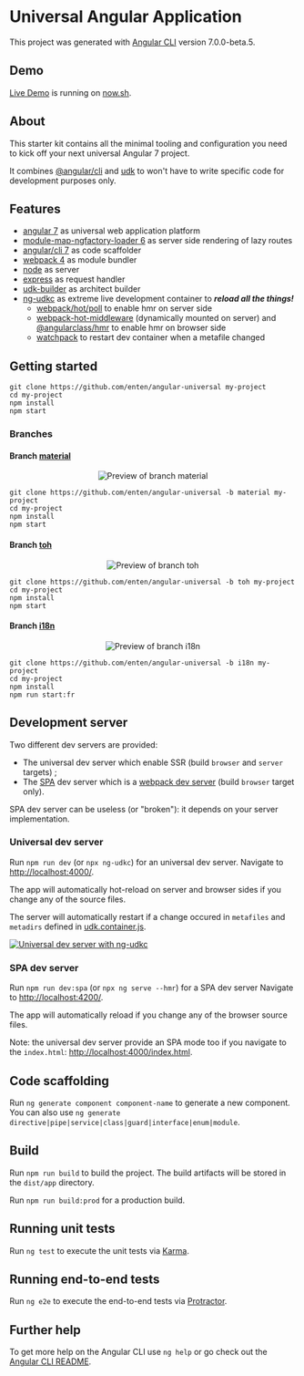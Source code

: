 # Universal Angular Application

This project was generated with [Angular CLI](https://github.com/angular/angular-cli) version 7.0.0-beta.5.

## Demo

[Live Demo](https://ng-universal-uwasvwgjiu.now.sh/) is running on [now.sh](https://zeit.co/steventen/ng-universal/uwasvwgjiu/).

## About

This starter kit contains all the minimal tooling and configuration you need to kick off your next universal Angular 7 project.

It combines [@angular/cli](https://github.com/angular/angular-cli/tree/v7.0.0-beta.4) and [udk](https://github.com/enten/udk) to won't have to write specific code for development purposes only.

## Features

* [angular 7](https://github.com/angular/angular/tree/7.0.0-beta.5) as universal web application platform
* [module-map-ngfactory-loader 6](https://github.com/angular/universal/tree/v6.0.0) as server side rendering of lazy routes
* [angular/cli 7](https://github.com/angular/angular-cli/tree/v7.0.0-beta.4) as code scaffolder
* [webpack 4](https://github.com/webpack/webpack/tree/v4.6.0) as module bundler
* [node](https://nodejs.org/dist/latest-v8.x/docs/api/) as server
* [express](http://expressjs.com/en/4x/api.html) as request handler
* [udk-builder](https://github.com/enten/udk/blob/master/angular/lib/udk-builder.js) as architect builder
* [ng-udkc](https://github.com/enten/udk#dev-container) as extreme live development container to _**reload all the things!**_
    * [webpack/hot/poll](https://github.com/webpack/webpack/blob/v4.6.0/hot/poll.js) to enable hmr on server side
    * [webpack-hot-middleware](https://github.com/webpack-contrib/webpack-hot-middleware) (dynamically mounted on server) and [@angularclass/hmr](https://github.com/gdi2290/angular-hmr) to enable hmr on
browser side
    * [watchpack](https://github.com/webpack/watchpack) to restart dev container when a metafile changed

## Getting started

```shell
git clone https://github.com/enten/angular-universal my-project
cd my-project
npm install
npm start
```

### Branches

#### Branch [material](https://github.com/enten/angular-universal/tree/material)

<div align="center">
  <img alt="Preview of branch material" src="https://i.imgur.com/khXkDnA.png">
</div>

```shell
git clone https://github.com/enten/angular-universal -b material my-project
cd my-project
npm install
npm start
```

#### Branch [toh](https://github.com/enten/angular-universal/tree/toh)

<div align="center">
  <img alt="Preview of branch toh" src="https://i.imgur.com/T2TzP7t.png">
</div>

```shell
git clone https://github.com/enten/angular-universal -b toh my-project
cd my-project
npm install
npm start
```

#### Branch [i18n](https://github.com/enten/angular-universal/tree/i18n)

<div align="center">
  <img alt="Preview of branch i18n" src="https://i.imgur.com/6h2dkk7.png">
</div>

```shell
git clone https://github.com/enten/angular-universal -b i18n my-project
cd my-project
npm install
npm run start:fr
```

## Development server

Two different dev servers are provided:

* The universal dev server which enable SSR (build `browser` and `server` targets) ;
* The [SPA](https://en.wikipedia.org/wiki/Single-page_application) dev server which is a [webpack dev server](https://github.com/webpack/webpack-dev-server) (build `browser` target only).

SPA dev server can be useless (or "broken"): it depends on your server implementation.

### Universal dev server

Run `npm run dev` (or `npx ng-udkc`) for an universal dev server. Navigate to [http://localhost:4000/](http://localhost:4000/).

The app will automatically hot-reload on server and browser sides if you change any of the source files.

The server will automatically restart if a change occured in `metafiles` and `metadirs` defined in [udk.container.js](./udk.container.js).

[![Universal dev server with ng-udkc](https://i.imgur.com/vPzCMBk.gif)](https://imgur.com/a/cpbhHgg)

### SPA dev server

Run `npm run dev:spa` (or `npx ng serve --hmr`) for a SPA dev server Navigate to [http://localhost:4200/](http://localhost:4200/).

The app will automatically reload if you change any of the browser source files.

Note: the universal dev server provide an SPA mode too if you navigate to the `index.html`: [http://localhost:4000/index.html](http://localhost:4000/index.html).

## Code scaffolding

Run `ng generate component component-name` to generate a new component. You can also use `ng generate directive|pipe|service|class|guard|interface|enum|module`.

## Build

Run `npm run build` to build the project. The build artifacts will be stored in the `dist/app` directory.

Run `npm run build:prod` for a production build.

## Running unit tests

Run `ng test` to execute the unit tests via [Karma](https://karma-runner.github.io).

## Running end-to-end tests

Run `ng e2e` to execute the end-to-end tests via [Protractor](http://www.protractortest.org/).

## Further help

To get more help on the Angular CLI use `ng help` or go check out the [Angular CLI README](https://github.com/angular/angular-cli/blob/master/README.md).
